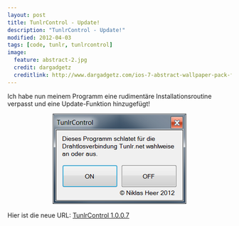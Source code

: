 ```yaml
---
layout: post
title: TunlrControl - Update!
description: "TunlrControl - Update!"
modified: 2012-04-03
tags: [code, tunlr, tunlrcontrol]
image:
  feature: abstract-2.jpg
  credit: dargadgetz
  creditlink: http://www.dargadgetz.com/ios-7-abstract-wallpaper-pack-for-iphone-5-and-ipod-touch-retina/
---
```


Ich habe nun meinem Programm eine rudimentäre Installationsroutine
verpasst und eine Update-Funktion hinzugefügt!

<center>
	<a href="/assets/images/2012-04-03/tunlrControl1.png"><img src="/assets/images/2012-04-03/tunlrControl1.png" alt=""></a>
</center>

Hier ist die neue URL: [TunlrControl 1.0.0.7](http://wedevelop.de/software/tunlrControl/publish.htm)
